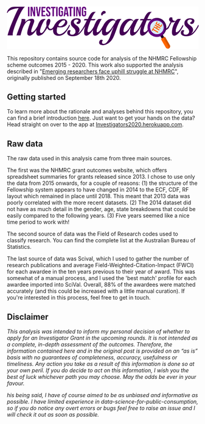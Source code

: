 <p align='center'>
<img src='utilities/banner.png'>
</p>


This repository contains source code for analysis of the NHMRC Fellowship scheme outcomes 2015 - 2020. This work also supported the analysis described in "[Emerging researchers face uphill struggle at NHMRC](https://www.researchprofessionalnews.com/rr-funding-insight-2020-9-emerging-researchers-face-uphill-struggle-at-nhmrc/)", originally published on September 18th 2020.

## Getting started

To learn more about the rationale and analyses behind this repository, you can find a brief introduction [here](https://dezeraecox.com/investigators-2020/). Just want to get your hands on the data? Head straight on over to the app at [Investigators2020.herokuapp.com](http://investigators2020.herokuapp.com/).

## Raw data

The raw data used in this analysis came from three main sources.

The first was the NHMRC grant outcomes website, which offers spreadsheet summaries for grants released since 2013. I chose to use only the data from 2015 onwards, for a couple of reasons: (1) the structure of the Fellowship system appears to have changed in 2014 to the ECF, CDF, RF layout which remained in place until 2018. This meant that 2013 data was poorly correlated with the more recent datasets. (2) The 2014 dataset did not have as much detail in the gender, age, state breakdowns that could be easily compared to the following years. (3) Five years seemed like a nice time period to work with!

The second source of data was the Field of Research codes used to classify research. You can find the complete list at the Australian Bureau of Statistics.

The last source of data was Scival, which I used to gather the number of research publications and average Field-Weighted-Citation-Impact (FWCI) for each awardee in the ten years previous to their year of award. This was somewhat of a manual process, and I used the 'best match' profile for each awardee imported into SciVal. Overall, 88% of the awardees were matched accurately (and this could be increased with a little manual curation). If you're interested in this process, feel free to get in touch.

## Disclaimer

*This analysis was intended to inform my personal decision of whether to apply for an Investigator Grant in the upcoming rounds. It is not intended as a complete, in-depth assessment of the outcomes. Therefore, the information contained here and in the original post is provided on an “as is” basis with no guarantees of completeness, accuracy, usefulness or timeliness. Any action you take as a result of this information is done so at your own peril. If you do decide to act on this information, I wish you the best of luck whichever path you may choose. May the odds be ever in your favour.*

*his being said, I have of course aimed to be as unbiased and informative as possible. I have limited experience in data-science-for-public-consumption, so if you do notice any overt errors or bugs feel free to raise an issue and I will check it out as soon as possible.*
